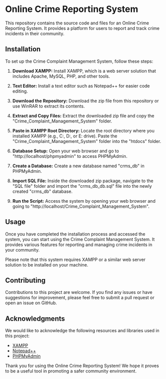 # Online Crime Reporting System

This repository contains the source code and files for an Online Crime Reporting System. It provides a platform for users to report and track crime incidents in their community.

## Installation

To set up the Crime Complaint Management System, follow these steps:

1. **Download XAMPP:** Install XAMPP, which is a web server solution that includes Apache, MySQL, PHP, and other tools.

2. **Text Editor:** Install a text editor such as Notepad++ for easier code editing.

3. **Download the Repository:** Download the zip file from this repository or use WinRAR to extract its contents.

4. **Extract and Copy Files:** Extract the downloaded zip file and copy the "Crime_Complaint_Management_System" folder.

5. **Paste in XAMPP Root Directory:** Locate the root directory where you installed XAMPP (e.g., C:, D:, or E: drive). Paste the "Crime_Complaint_Management_System" folder into the "htdocs" folder.

6. **Database Setup:** Open your web browser and go to "http://localhost/phpmyadmin" to access PHPMyAdmin.

7. **Create a Database:** Create a new database named "crms_db" in PHPMyAdmin.

8. **Import SQL File:** Inside the downloaded zip package, navigate to the "SQL file" folder and import the "crms_db_db.sql" file into the newly created "crms_db" database.

9. **Run the Script:** Access the system by opening your web browser and going to "http://localhost/Crime_Complaint_Management_System".

## Usage

Once you have completed the installation process and accessed the system, you can start using the Crime Complaint Management System. It provides various features for reporting and managing crime incidents in your community.

Please note that this system requires XAMPP or a similar web server solution to be installed on your machine.

## Contributing

Contributions to this project are welcome. If you find any issues or have suggestions for improvement, please feel free to submit a pull request or open an issue on GitHub.


## Acknowledgments

We would like to acknowledge the following resources and libraries used in this project:

- [XAMPP](https://www.apachefriends.org/index.html)
- [Notepad++](https://notepad-plus-plus.org/)
- [PHPMyAdmin](https://www.phpmyadmin.net/)

Thank you for using the Online Crime Reporting System! We hope it proves to be a useful tool in promoting a safer community environment.
